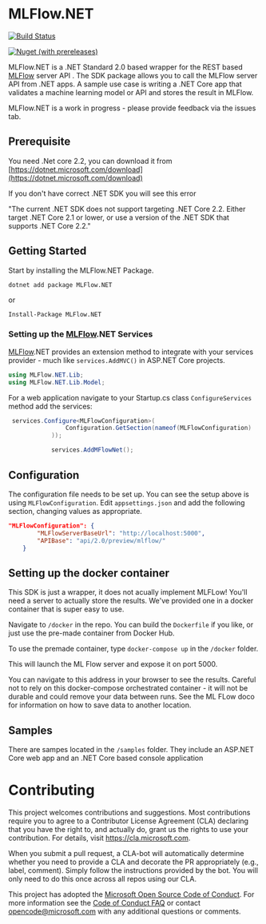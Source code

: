 # MLFlow.NET

[![Build Status](https://dev.azure.com/aussiedevcrew/MLFlow.NET/_apis/build/status/MLFlow.NET-ASP.NET%20Core-CI)](https://dev.azure.com/aussiedevcrew/MLFlow.NET/_build/latest?definitionId=3)


[![Nuget (with prereleases)](https://img.shields.io/nuget/vpre/MLFlow.NET.svg)](https://www.nuget.org/packages/MLFlow.NET/)



MLFlow.NET is a .NET Standard 2.0 based wrapper for the REST based [MLFlow](https://mlflow.org/) server API . The SDK package allows you to call the MLFlow server API from .NET apps. A sample use case is writing a .NET Core app that validates a machine learning model or API and stores the result in MLFlow.

MLFlow.NET is a work in progress - please provide feedback via the issues tab. 

## Prerequisite

You need .Net core 2.2, you can download it from [https://dotnet.microsoft.com/download](https://dotnet.microsoft.com/download) 

If you don't have correct .NET SDK you will see this error 

"The current .NET SDK does not support targeting .NET Core 2.2. 
Either target .NET Core 2.1 or lower, or use a version of the .NET SDK that supports .NET Core 2.2."


## Getting Started

Start by installing the MLFlow.NET Package.

```
dotnet add package MLFlow.NET
```
or

```
Install-Package MLFlow.NET
```

### Setting up the [MLFlow](https://mlflow.org/).NET Services

[MLFlow](https://mlflow.org/).NET provides an extension method to integrate with your services provider - much like `services.AddMVC()` in ASP.NET Core projects. 

```csharp
using MLFlow.NET.Lib;
using MLFlow.NET.Lib.Model;
```

For a web application navigate to your Startup.cs class `ConfigureServices` method  add the services:
```csharp
 services.Configure<MLFlowConfiguration>(
                Configuration.GetSection(nameof(MLFlowConfiguration)
            ));

            services.AddMFlowNet();
```


## Configuration

The configuration file needs to be set up. You can see the setup above is using `MLFlowConfiguration`. Edit `appsettings.json` and add the following section, changing values as appropriate. 

```json
"MLFlowConfiguration": {
        "MLFlowServerBaseUrl": "http://localhost:5000",
        "APIBase": "api/2.0/preview/mlflow/"
    }
```

## Setting up the docker container

This SDK is just a wrapper, it does not acually implement MLFLow! You'll need a server to actually store the results. We've provided one in a docker container that is super easy to use. 

Navigate to `/docker` in the repo. You can build the `Dockerfile` if you like, or just use the pre-made container from Docker Hub. 

To use the premade container, type `docker-compose up` in the `/docker` folder. 

This will launch the ML Flow server and expose it on port 5000. 

You can navigate to this address in your browser to see the results. Careful not to rely on this docker-compose orchestrated container - it will not be durable and could remove your data between runs. See the ML FLow doco for information on how to save data to another location. 

## Samples

There are sampes located in the `/samples` folder. They include an ASP.NET Core web app and an .NET Core based console application

# Contributing

This project welcomes contributions and suggestions.  Most contributions require you to agree to a
Contributor License Agreement (CLA) declaring that you have the right to, and actually do, grant us
the rights to use your contribution. For details, visit https://cla.microsoft.com.

When you submit a pull request, a CLA-bot will automatically determine whether you need to provide
a CLA and decorate the PR appropriately (e.g., label, comment). Simply follow the instructions
provided by the bot. You will only need to do this once across all repos using our CLA.

This project has adopted the [Microsoft Open Source Code of Conduct](https://opensource.microsoft.com/codeofconduct/).
For more information see the [Code of Conduct FAQ](https://opensource.microsoft.com/codeofconduct/faq/) or
contact [opencode@microsoft.com](mailto:opencode@microsoft.com) with any additional questions or comments.